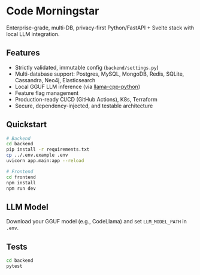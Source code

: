 # Code Morningstar

Enterprise-grade, multi-DB, privacy-first Python/FastAPI + Svelte stack with local LLM integration.

## Features

- Strictly validated, immutable config (`backend/settings.py`)
- Multi-database support: Postgres, MySQL, MongoDB, Redis, SQLite, Cassandra, Neo4j, Elasticsearch
- Local GGUF LLM inference (via [llama-cpp-python](https://github.com/abetlen/llama-cpp-python))
- Feature flag management
- Production-ready CI/CD (GitHub Actions), K8s, Terraform
- Secure, dependency-injected, and testable architecture

## Quickstart

```sh
# Backend
cd backend
pip install -r requirements.txt
cp ../.env.example .env
uvicorn app.main:app --reload

# Frontend
cd frontend
npm install
npm run dev
```

## LLM Model
Download your GGUF model (e.g., CodeLlama) and set `LLM_MODEL_PATH` in `.env`.

## Tests

```sh
cd backend
pytest
```